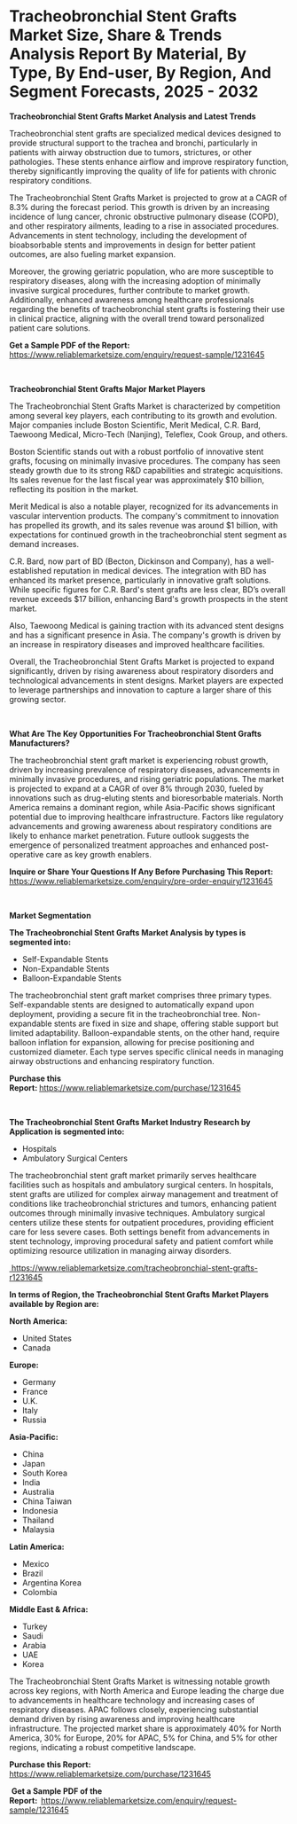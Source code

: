 <p><h1>Tracheobronchial Stent Grafts Market Size, Share & Trends Analysis Report By Material, By Type, By End-user, By Region, And Segment Forecasts, 2025 - 2032</h1></p><p><strong>Tracheobronchial Stent Grafts Market Analysis and Latest Trends</strong></p>
<p><p>Tracheobronchial stent grafts are specialized medical devices designed to provide structural support to the trachea and bronchi, particularly in patients with airway obstruction due to tumors, strictures, or other pathologies. These stents enhance airflow and improve respiratory function, thereby significantly improving the quality of life for patients with chronic respiratory conditions.</p><p>The Tracheobronchial Stent Grafts Market is projected to grow at a CAGR of 8.3% during the forecast period. This growth is driven by an increasing incidence of lung cancer, chronic obstructive pulmonary disease (COPD), and other respiratory ailments, leading to a rise in associated procedures. Advancements in stent technology, including the development of bioabsorbable stents and improvements in design for better patient outcomes, are also fueling market expansion. </p><p>Moreover, the growing geriatric population, who are more susceptible to respiratory diseases, along with the increasing adoption of minimally invasive surgical procedures, further contribute to market growth. Additionally, enhanced awareness among healthcare professionals regarding the benefits of tracheobronchial stent grafts is fostering their use in clinical practice, aligning with the overall trend toward personalized patient care solutions.</p></p>
<p><strong>Get a Sample PDF of the Report:&nbsp;</strong> <a href="https://www.reliablemarketsize.com/enquiry/request-sample/1231645?utm_campaign=3201&utm_medium=2&utm_source=Github&utm_content=ia&utm_term=13042025&utm_id=tracheobronchial-stent-grafts">https://www.reliablemarketsize.com/enquiry/request-sample/1231645</a></p>
<p>&nbsp;</p>
<p><strong>Tracheobronchial Stent Grafts Major Market Players</strong></p>
<p><p>The Tracheobronchial Stent Grafts Market is characterized by competition among several key players, each contributing to its growth and evolution. Major companies include Boston Scientific, Merit Medical, C.R. Bard, Taewoong Medical, Micro-Tech (Nanjing), Teleflex, Cook Group, and others. </p><p>Boston Scientific stands out with a robust portfolio of innovative stent grafts, focusing on minimally invasive procedures. The company has seen steady growth due to its strong R&D capabilities and strategic acquisitions. Its sales revenue for the last fiscal year was approximately $10 billion, reflecting its position in the market.</p><p>Merit Medical is also a notable player, recognized for its advancements in vascular intervention products. The company's commitment to innovation has propelled its growth, and its sales revenue was around $1 billion, with expectations for continued growth in the tracheobronchial stent segment as demand increases.</p><p>C.R. Bard, now part of BD (Becton, Dickinson and Company), has a well-established reputation in medical devices. The integration with BD has enhanced its market presence, particularly in innovative graft solutions. While specific figures for C.R. Bard's stent grafts are less clear, BD’s overall revenue exceeds $17 billion, enhancing Bard's growth prospects in the stent market.</p><p>Also, Taewoong Medical is gaining traction with its advanced stent designs and has a significant presence in Asia. The company's growth is driven by an increase in respiratory diseases and improved healthcare facilities.</p><p>Overall, the Tracheobronchial Stent Grafts Market is projected to expand significantly, driven by rising awareness about respiratory disorders and technological advancements in stent designs. Market players are expected to leverage partnerships and innovation to capture a larger share of this growing sector.</p></p>
<p>&nbsp;</p>
<p><strong>What Are The Key Opportunities For Tracheobronchial Stent Grafts Manufacturers?</strong></p>
<p><p>The tracheobronchial stent graft market is experiencing robust growth, driven by increasing prevalence of respiratory diseases, advancements in minimally invasive procedures, and rising geriatric populations. The market is projected to expand at a CAGR of over 8% through 2030, fueled by innovations such as drug-eluting stents and bioresorbable materials. North America remains a dominant region, while Asia-Pacific shows significant potential due to improving healthcare infrastructure. Factors like regulatory advancements and growing awareness about respiratory conditions are likely to enhance market penetration. Future outlook suggests the emergence of personalized treatment approaches and enhanced post-operative care as key growth enablers.</p></p>
<p><strong>Inquire or Share Your Questions If Any Before Purchasing This Report:</strong> <a href="https://www.reliablemarketsize.com/enquiry/pre-order-enquiry/1231645?utm_campaign=3201&utm_medium=2&utm_source=Github&utm_content=ia&utm_term=13042025&utm_id=tracheobronchial-stent-grafts">https://www.reliablemarketsize.com/enquiry/pre-order-enquiry/1231645</a></p>
<p>&nbsp;</p>
<p><strong>Market Segmentation</strong></p>
<p><strong>The Tracheobronchial Stent Grafts Market Analysis by types is segmented into:</strong></p>
<p><ul><li>Self-Expandable Stents</li><li>Non-Expandable Stents</li><li>Balloon-Expandable Stents</li></ul></p>
<p><p>The tracheobronchial stent graft market comprises three primary types. Self-expandable stents are designed to automatically expand upon deployment, providing a secure fit in the tracheobronchial tree. Non-expandable stents are fixed in size and shape, offering stable support but limited adaptability. Balloon-expandable stents, on the other hand, require balloon inflation for expansion, allowing for precise positioning and customized diameter. Each type serves specific clinical needs in managing airway obstructions and enhancing respiratory function.</p></p>
<p><strong>Purchase this Report:&nbsp;</strong><a href="https://www.reliablemarketsize.com/purchase/1231645?utm_campaign=3201&utm_medium=2&utm_source=Github&utm_content=ia&utm_term=13042025&utm_id=tracheobronchial-stent-grafts">https://www.reliablemarketsize.com/purchase/1231645</a></p>
<p>&nbsp;</p>
<p><strong>The Tracheobronchial Stent Grafts Market Industry Research by Application is segmented into:</strong></p>
<p><ul><li>Hospitals</li><li>Ambulatory Surgical Centers</li></ul></p>
<p><p>The tracheobronchial stent graft market primarily serves healthcare facilities such as hospitals and ambulatory surgical centers. In hospitals, stent grafts are utilized for complex airway management and treatment of conditions like tracheobronchial strictures and tumors, enhancing patient outcomes through minimally invasive techniques. Ambulatory surgical centers utilize these stents for outpatient procedures, providing efficient care for less severe cases. Both settings benefit from advancements in stent technology, improving procedural safety and patient comfort while optimizing resource utilization in managing airway disorders.</p></p>
<p><a href="https://www.reliablemarketsize.com/tracheobronchial-stent-grafts-r1231645?utm_campaign=3201&utm_medium=2&utm_source=Github&utm_content=ia&utm_term=13042025&utm_id=tracheobronchial-stent-grafts">&nbsp;https://www.reliablemarketsize.com/tracheobronchial-stent-grafts-r1231645</a></p>
<p><strong>In terms of Region, the Tracheobronchial Stent Grafts Market Players available by Region are:</strong></p>
<p>
    <p> <strong> North America: </strong>
        <ul>
            <li>United States</li>
            <li>Canada</li>
        </ul>
        </p> 
    <p> <strong> Europe: </strong>
        <ul>
            <li>Germany</li>
            <li>France</li>
            <li>U.K.</li>
            <li>Italy</li>
            <li>Russia</li>
        </ul>
        </p> 
    <p> <strong> Asia-Pacific: </strong>
        <ul>
            <li>China</li>
            <li>Japan</li>
            <li>South Korea</li>
            <li>India</li>
            <li>Australia</li>
            <li>China Taiwan</li>
            <li>Indonesia</li>
            <li>Thailand</li>
            <li>Malaysia</li>
        </ul>
        </p> 
    <p> <strong> Latin America: </strong>
        <ul>
            <li>Mexico</li>
            <li>Brazil</li>
            <li>Argentina Korea</li>
            <li>Colombia</li>
        </ul>
        </p> 
    <p> <strong> Middle East & Africa: </strong>
        <ul>
            <li>Turkey</li>
            <li>Saudi</li>
            <li>Arabia</li>
            <li>UAE</li>
            <li>Korea</li>
        </ul>
    </p>
    </p>
<p><p>The Tracheobronchial Stent Grafts Market is witnessing notable growth across key regions, with North America and Europe leading the charge due to advancements in healthcare technology and increasing cases of respiratory diseases. APAC follows closely, experiencing substantial demand driven by rising awareness and improving healthcare infrastructure. The projected market share is approximately 40% for North America, 30% for Europe, 20% for APAC, 5% for China, and 5% for other regions, indicating a robust competitive landscape.</p></p>
<p><strong>Purchase this Report: </strong><a href="https://www.reliablemarketsize.com/purchase/1231645?utm_campaign=3201&utm_medium=2&utm_source=Github&utm_content=ia&utm_term=13042025&utm_id=tracheobronchial-stent-grafts">https://www.reliablemarketsize.com/purchase/1231645</a></p>
<p>&nbsp;<strong>Get a Sample PDF of the Report:&nbsp;&nbsp;</strong><a href="https://www.reliablemarketsize.com/enquiry/request-sample/1231645?utm_campaign=3201&utm_medium=2&utm_source=Github&utm_content=ia&utm_term=13042025&utm_id=tracheobronchial-stent-grafts">https://www.reliablemarketsize.com/enquiry/request-sample/1231645</a></p>
<p><strong></strong></p>
<p><p></p><p></p><p></p></p>
